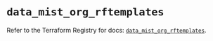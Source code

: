 # `data_mist_org_rftemplates`

Refer to the Terraform Registry for docs: [`data_mist_org_rftemplates`](https://registry.terraform.io/providers/juniper/mist/0.6.0/docs/data-sources/org_rftemplates).
